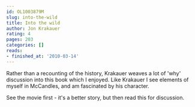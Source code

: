 ```yaml
---
id: OL1003879M
slug: into-the-wild
title: Into the wild
author: Jon Krakauer
rating: 4
pages: 203
categories: []
reads:
- finished_at: '2010-03-14'
---
```

Rather than a recounting of the history, Krakauer weaves a lot of 'why' discussion into this book which I enjoyed. Like Krakauer I see elements of myself in McCandles, and am fascinated by his character.

See the movie first - it's a better story, but then read this for discussion.
